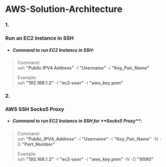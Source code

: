 # AWS-Solution-Architecture

<h3>1.</h3><h3> Run an EC2 instance in SSH</h3>

- <h5>Command to run EC2 Instance in SSH:</h5>

> Command:<br>
> ssh **"Public IPV4 Address"** -l **"Username"** -i **"Key_Pair_Name"**
> 
> Example:<br>
> ssh **"192.168.1.2"** -l **"ec2-user"** -i **"aws_key.pem"**


<h3>2. </h3> <h3>AWS SSH Socks5 Proxy</h3>


- <h5>Command to run EC2 Instance in SSH for **Socks5 Proxy**:</h5>

> Command:<br>
> ssh **"Public_IPV4_Address"** -l **"Username"** -i **"Key_Pair_Name"** -N -D **"Port_Number"**
>
> Example:<br>
> ssh **"192.168.1.2"** -l **"ec2-user"** -i **"aws_key.pem"** -N -D **"9090"**

